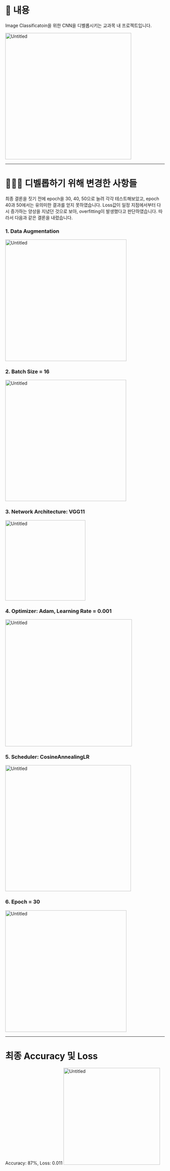 # 📖 내용
Image Classificatoin을 위한 CNN을 디벨롭시키는 교과목 내 프로젝트입니다.

<img width="398" alt="Untitled" src="https://github.com/jayinsummer/CIFAR-10-classification/assets/112365313/cb768497-5476-42cc-8b9e-99876ec758aa">
<hr/>

# 🙋🏻‍♀️ 디벨롭하기 위해 변경한 사항들
최종 결론을 짓기 전에 epoch을 30, 40, 50으로 늘려 각각 테스트해보았고, epoch 40과 50에서는 유의미한 결과를 얻지 못하였습니다. Loss값이 일정 지점에서부터 다시 증가하는 양상을 지녔던 것으로 보아, overfitting이 발생했다고 판단하였습니다. 따라서 다음과 같은 결론을 내렸습니다.
### 1. Data Augmentation
<img width="383" alt="Untitled" src="https://github.com/jayinsummer/CIFAR-10-classification/assets/112365313/b4d2ca20-e9bb-42cc-9b3a-6fed472333b1">

### 2. Batch Size = 16
<img width="382" alt="Untitled" src="https://github.com/jayinsummer/CIFAR-10-classification/assets/112365313/a0f16ffe-bf54-42de-b5ee-605cbca9ec69">

### 3. Network Architecture: VGG11
<img width="253" alt="Untitled" src="https://github.com/jayinsummer/CIFAR-10-classification/assets/112365313/771a5bfb-76b2-42fa-b8e3-b2f651927c3c">

### 4. Optimizer: Adam, Learning Rate = 0.001
<img width="400" alt="Untitled" src="https://github.com/jayinsummer/CIFAR-10-classification/assets/112365313/b1291b51-33c5-4377-a7ca-94c031dba886">

### 5. Scheduler: CosineAnnealingLR
<img width="397" alt="Untitled" src="https://github.com/jayinsummer/CIFAR-10-classification/assets/112365313/b95c590b-86a9-4b12-a7fb-0e1d98a7579d">

### 6. Epoch = 30
<img width="383" alt="Untitled" src = "https://github.com/jayinsummer/CIFAR-10-classification/assets/112365313/e29d0b60-b1d5-4da9-b3c9-4f90c01af9a4">
<hr/>

# 최종 Accuracy 및 Loss
Accuracy: 87%, Loss: 0.011
<img width="305" alt="Untitled" src="https://github.com/jayinsummer/CIFAR-10-classification/assets/112365313/8532f25f-9742-41d0-9661-eb8ed30ccbc0">
